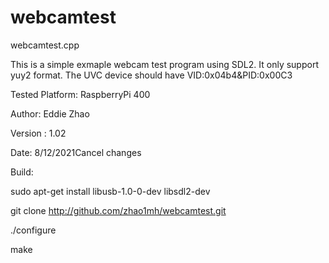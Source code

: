 # webcamtest

webcamtest.cpp

This is a simple exmaple webcam test program using SDL2. It only support yuy2 format. The UVC device should have VID:0x04b4&PID:0x00C3

Tested Platform: RaspberryPi 400

Author: Eddie Zhao

Version : 1.02

Date: 8/12/2021Cancel changes

Build:

sudo apt-get install libusb-1.0-0-dev libsdl2-dev

git clone http://github.com/zhao1mh/webcamtest.git

./configure

make
